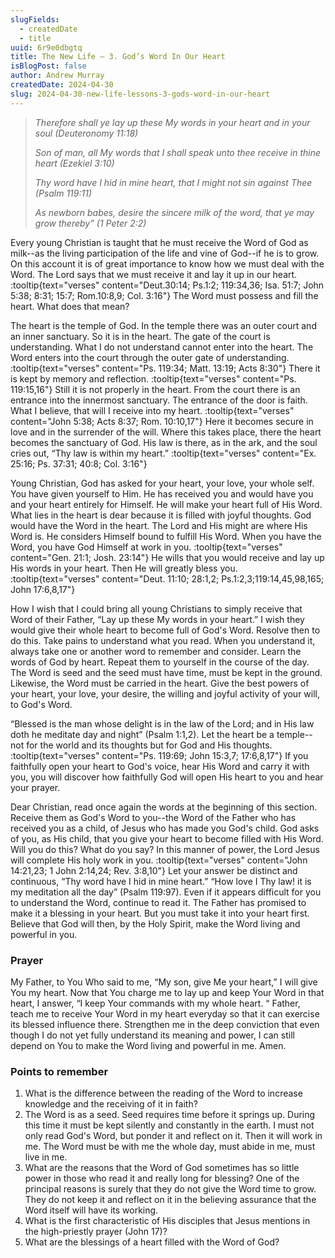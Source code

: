 ```yaml
---
slugFields:
  - createdDate
  - title
uuid: 6r9e0dbgtq
title: The New Life – 3. God’s Word In Our Heart
isBlogPost: false
author: Andrew Murray
createdDate: 2024-04-30
slug: 2024-04-30-new-life-lessons-3-gods-word-in-our-heart
---
```

> *Therefore shall ye lay up these My words in your heart and in your soul (Deuteronomy 11:18)*
>
> *Son of man, all My words that I shall speak unto thee receive in thine heart (Ezekiel 3:10)*
>
> *Thy word have I hid in mine heart, that I might not sin against Thee (Psalm 119:11)*
>
> *As newborn babes, desire the sincere milk of the word, that ye may grow thereby” (1 Peter 2:2)*

Every young Christian is taught that he must receive the Word of God as milk--as the living participation of the life and vine of God--if he is to grow. On this account it is of great importance to know how we must deal with the Word. The Lord says that we must receive it and lay it up in our heart. :tooltip{text="verses" content="Deut.30:14; Ps.1:2; 119:34,36; Isa. 51:7; John 5:38; 8:31; 15:7; Rom.10:8,9; Col. 3:16"} The Word must possess and fill the heart. What does that mean?

The heart is the temple of God. In the temple there was an outer court and an inner sanctuary. So it is in the heart. The gate of the court is understanding. What I do not understand cannot enter into the heart. The Word enters into the court through the outer gate of understanding. :tooltip{text="verses" content="Ps. 119:34; Matt. 13:19; Acts 8:30"} There it is kept by memory and reflection. :tooltip{text="verses" content="Ps. 119:15,16"} Still it is not properly in the heart. From the court there is an entrance into the innermost sanctuary. The entrance of the door is faith. What I believe, that will I receive into my heart. :tooltip{text="verses" content="John 5:38; Acts 8:37; Rom. 10:10,17"} Here it becomes secure in love and in the surrender of the will. Where this takes place, there the heart becomes the sanctuary of God. His law is there, as in the ark, and the soul cries out, “Thy law is within my heart.” :tooltip{text="verses" content="Ex. 25:16; Ps. 37:31; 40:8; Col. 3:16"}

Young Christian, God has asked for your heart, your love, your whole self. You have given yourself to Him. He has received you and would have you and your heart entirely for Himself. He will make your heart full of His Word. What lies in the heart is dear because it is filled with joyful thoughts. God would have the Word in the heart. The Lord and His might are where His Word is. He considers Himself bound to fulfill His Word. When you have the Word, you have God Himself at work in you. :tooltip{text="verses" content="Gen. 21:1; Josh. 23:14"} He wills that you would receive and lay up His words in your heart. Then He will greatly bless you. :tooltip{text="verses" content="Deut. 11:10; 28:1,2; Ps.1:2,3;119:14,45,98,165; John 17:6,8,17"}

How I wish that I could bring all young Christians to simply receive that Word of their Father, “Lay up these My words in your heart.” I wish they would give their whole heart to become full of God's Word. Resolve then to do this. Take pains to understand what you read. When you understand it, always take one or another word to remember and consider. Learn the words of God by heart. Repeat them to yourself in the course of the day. The Word is seed and the seed must have time, must be kept in the ground. Likewise, the Word must be carried in the heart. Give the best powers of your heart, your love, your desire, the willing and joyful activity of your will, to God's Word.

“Blessed is the man whose delight is in the law of the Lord; and in His law doth he meditate day and night” (Psalm 1:1,2). Let the heart be a temple--not for the world and its thoughts but for God and His thoughts. :tooltip{text="verses" content="Ps. 119:69; John 15:3,7; 17:6,8,17"} If you faithfully open your heart to God's voice, hear His Word and carry it with you, you will discover how faithfully God will open His heart to you and hear your prayer.

Dear Christian, read once again the words at the beginning of this section. Receive them as God's Word to you--the Word of the Father who has received you as a child, of Jesus who has made you God's child. God asks of you, as His child, that you give your heart to become filled with His Word. Will you do this? What do you say? In this manner of power, the Lord Jesus will complete His holy work in you. :tooltip{text="verses" content="John 14:21,23; 1 John 2:14,24; Rev. 3:8,10"} Let your answer be distinct and continuous, “Thy word have I hid in mine heart.” “How love I Thy law! it is my meditation all the day” (Psalm 119:97). Even if it appears difficult for you to understand the Word, continue to read it. The Father has promised to make it a blessing in your heart. But you must take it into your heart first. Believe that God will then, by the Holy Spirit, make the Word living and powerful in you.

### **Prayer**

My Father, to You Who said to me, “My son, give Me your heart,” I will give You my heart. Now that You charge me to lay up and keep Your Word in that heart, I answer, “I keep Your commands with my whole heart. “ Father, teach me to receive Your Word in my heart everyday so that it can exercise its blessed influence there. Strengthen me in the deep conviction that even though I do not yet fully understand its meaning and power, I can still depend on You to make the Word living and powerful in me. Amen.

### **Points to remember**

1. What is the difference between the reading of the Word to increase knowledge and the receiving of it in faith?
2. The Word is as a seed. Seed requires time before it springs up. During this time it must be kept silently and constantly in the earth. I must not only read God's Word, but ponder it and reflect on it. Then it will work in me. The Word must be with me the whole day, must abide in me, must live in me.
3. What are the reasons that the Word of God sometimes has so little power in those who read it and really long for blessing? One of the principal reasons is surely that they do not give the Word time to grow. They do not keep it and reflect on it in the believing assurance that the Word itself will have its working.
4. What is the first characteristic of His disciples that Jesus mentions in the high-priestly prayer (John 17)?
5. What are the blessings of a heart filled with the Word of God?
